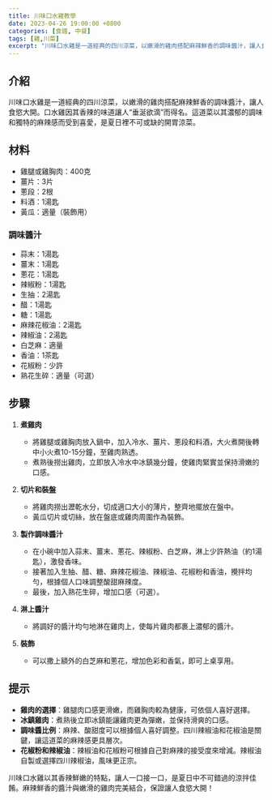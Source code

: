 ```yaml
---
title: 川味口水雞教學
date: 2023-04-26 19:00:00 +0800
categories: [食譜, 中餐]
tags: [雞,川菜] 
excerpt: "川味口水雞是一道經典的四川涼菜，以嫩滑的雞肉搭配麻辣鮮香的調味醬汁，讓人食慾大開。口水雞因其香辣的味道讓人“垂涎欲滴”而得名。這道菜以其濃郁的調味和獨特的麻辣感而受到喜愛，是夏日裡不可或缺的開胃涼菜"
---
```


## 介紹
川味口水雞是一道經典的四川涼菜，以嫩滑的雞肉搭配麻辣鮮香的調味醬汁，讓人食慾大開。口水雞因其香辣的味道讓人“垂涎欲滴”而得名。這道菜以其濃郁的調味和獨特的麻辣感而受到喜愛，是夏日裡不可或缺的開胃涼菜。

## 材料
- 雞腿或雞胸肉：400克
- 薑片：3片
- 蔥段：2根
- 料酒：1湯匙
- 黃瓜：適量（裝飾用）

### 調味醬汁
- 蒜末：1湯匙
- 薑末：1湯匙
- 蔥花：1湯匙
- 辣椒粉：1湯匙
- 生抽：2湯匙
- 醋：1湯匙
- 糖：1湯匙
- 麻辣花椒油：2湯匙
- 辣椒油：2湯匙
- 白芝麻：適量
- 香油：1茶匙
- 花椒粉：少許
- 熟花生碎：適量（可選）

## 步驟

1. **煮雞肉**  
   - 將雞腿或雞胸肉放入鍋中，加入冷水、薑片、蔥段和料酒，大火煮開後轉中小火煮10-15分鐘，至雞肉熟透。
   - 煮熟後撈出雞肉，立即放入冷水中冰鎮幾分鐘，使雞肉緊實並保持滑嫩的口感。

2. **切片和裝盤**  
   - 將雞肉撈出瀝乾水分，切成適口大小的薄片，整齊地擺放在盤中。
   - 黃瓜切片或切絲，放在盤底或雞肉周圍作為裝飾。

3. **製作調味醬汁**  
   - 在小碗中加入蒜末、薑末、蔥花、辣椒粉、白芝麻，淋上少許熱油（約1湯匙），激發香味。
   - 接著加入生抽、醋、糖、麻辣花椒油、辣椒油、花椒粉和香油，攪拌均勻，根據個人口味調整酸甜麻辣度。
   - 最後，加入熟花生碎，增加口感（可選）。

4. **淋上醬汁**  
   - 將調好的醬汁均勻地淋在雞肉上，使每片雞肉都裹上濃郁的醬汁。

5. **裝飾**  
   - 可以撒上額外的白芝麻和蔥花，增加色彩和香氣，即可上桌享用。

## 提示
- **雞肉的選擇**：雞腿肉口感更滑嫩，而雞胸肉較為健康，可依個人喜好選擇。
- **冰鎮雞肉**：煮熟後立即冰鎮能讓雞肉更為彈嫩，並保持滑爽的口感。
- **調味醬比例**：麻辣、酸甜度可以根據個人喜好調整。四川辣椒油和花椒油是關鍵，讓這道菜的麻辣感更具層次。
- **花椒粉和辣椒油**：辣椒油和花椒粉可根據自己對麻辣的接受度來增減。辣椒油自製或選擇四川辣椒油，風味更正宗。
  
川味口水雞以其香辣鮮嫩的特點，讓人一口接一口，是夏日中不可錯過的涼拌佳餚。麻辣鮮香的醬汁與嫩滑的雞肉完美結合，保證讓人食慾大開！
